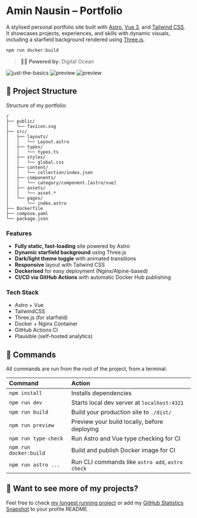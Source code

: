 # Amin Nausin – Portfolio

A stylised personal portfolio site built with [Astro](https://astro.build/), [Vue 3](https://vuejs.org/), and [Tailwind CSS](https://tailwindcss.com/).  
It showcases projects, experiences, and skills with dynamic visuals, including a starfield background rendered using [Three.js](https://threejs.org/).

```sh
npm run docker:build
```

> 🧑‍🚀 **Powered by:** Digital Ocean

![just-the-basics](https://github.com/withastro/astro/assets/2244813/a0a5533c-a856-4198-8470-2d67b1d7c554)
![preview](https://github.com/user-attachments/assets/bd79858f-c4d8-4a7e-a795-da5c8a37b5ce#gh-light-mode-only)
![preview](https://github.com/user-attachments/assets/a357ad2c-01a1-49da-9359-467f7381b3be#gh-dark-mode-only)

## 🚀 Project Structure

Structure of my portfolio:

```text
/
├── public/
│   └── favicon.svg
├── src/
│   ├── layouts/
│   │   └── Layout.astro
│   ├── types/
│   │   └── types.ts
│   ├── styles/
│   │   └── global.css
│   ├── content/
│   │   └── collection/index.json
│   ├── components/
│   │   └── category/component.[astro/vue]
│   ├── assets/
│   │   └── asset.*
│   └── pages/
│       └── index.astro
├── Dockerfile
├── compose.yaml
└── package.json
```

### Features

- **Fully static, fast-loading** site powered by Astro
- **Dynamic starfield background** using Three.js
- **Dark/light theme toggle** with animated transitions
- **Responsive** layout with Tailwind CSS
- **Dockerised** for easy deployment (Nginx/Alpine-based)
- **CI/CD via GitHub Actions** with automatic Docker Hub publishing

### Tech Stack

- Astro + Vue
- TailwindCSS
- Three.js (for starfield)
- Docker + Nginx Container
- GitHub Actions CI
- Plausible (self-hosted analytics)

## 🧞 Commands

All commands are run from the root of the project, from a terminal:

| Command                   | Action                                           |
| :------------------------ | :----------------------------------------------- |
| `npm install`             | Installs dependencies                            |
| `npm run dev`             | Starts local dev server at `localhost:4321`      |
| `npm run build`           | Build your production site to `./dist/`          |
| `npm run preview`         | Preview your build locally, before deploying     |
| `npm run type-check`      | Run Astro and Vue type checking for CI           |
| `npm run docker:build`    | Build and publish Docker image for CI            |
| `npm run astro ...`       | Run CLI commands like `astro add`, `astro check` |

## 👀 Want to see more of my projects?

Feel free to check [my longest running project](https://github.com/aminnausin/mediaServer) or add my [GitHub Statistics Snapshot](https://github.com/aminnausin/snapshot) to your profile README.
